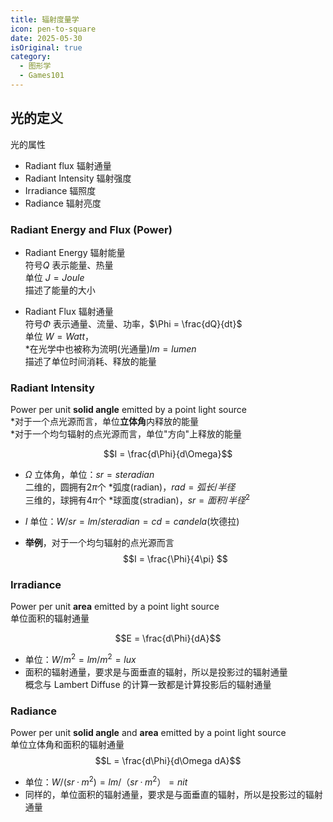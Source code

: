 ```yaml
---
title: 辐射度量学
icon: pen-to-square
date: 2025-05-30
isOriginal: true
category:
  - 图形学
  - Games101
---
```


<!-- more -->

## 光的定义

光的属性
- Radiant flux 辐射通量
- Radiant Intensity 辐射强度
- Irradiance 辐照度
- Radiance 辐射亮度

### Radiant Energy and Flux (Power)

- Radiant Energy 辐射能量  
  符号$Q$ 表示能量、热量  
  单位 $J = Joule$  
  描述了能量的大小

- Radiant Flux 辐射通量  
  符号$\Phi$ 表示通量、流量、功率，$\Phi = \frac{dQ}{dt}$  
  单位 $W = Watt$，  
  *在光学中也被称为流明(光通量)$lm = lumen$  
  描述了单位时间消耗、释放的能量

### Radiant Intensity 

Power per unit **solid angle** emitted by a point light source  
*对于一个点光源而言，单位**立体角**内释放的能量  
*对于一个均匀辐射的点光源而言，单位"方向"上释放的能量

$$I = \frac{d\Phi}{d\Omega}$$
- $\Omega$ 立体角，单位：$sr = steradian$  
  二维的，圆拥有$2\pi$个 *弧度(radian)，$rad = 弧长/半径$  
  三维的，球拥有$4\pi$个 *球面度(stradian)，$sr = 面积/半径^2$  

- $I$ 单位：$W/sr = lm/steradian = cd = candela$(坎德拉)  

- **举例**，对于一个均匀辐射的点光源而言
$$I = \frac{\Phi}{4\pi} $$


### Irradiance 

Power per unit **area** emitted by a point light source  
单位面积的辐射通量  

$$E = \frac{d\Phi}{dA}$$

- 单位：$W/m^2 = lm/m^2 = lux$
- 面积的辐射通量，要求是与面垂直的辐射，所以是投影过的辐射通量  
  概念与 Lambert Diffuse 的计算一致都是计算投影后的辐射通量

### Radiance 

Power per unit **solid angle** and **area** emitted by a point light source  
单位立体角和面积的辐射通量
$$L = \frac{d\Phi}{d\Omega dA}$$

- 单位：$W/(sr·m^2) = lm/（sr·m^2） = nit$
- 同样的，单位面积的辐射通量，要求是与面垂直的辐射，所以是投影过的辐射通量

<!-- Radiance 同时可以等价于 -->